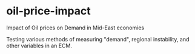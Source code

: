 # oil-price-impact
Impact of Oil prices on Demand in Mid-East economies

Testing various methods of measuring "demand", regional instability, and other variables in an ECM.
